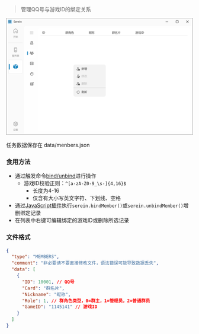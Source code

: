 
>管理QQ号与游戏ID的绑定关系

![成员管理](../imgs/members.png)

任务数据保存在 data/menbers.json

### 食用方法

- 通过触发命令[bind/unbind](Function/Command.md#绑定游戏id)进行操作
  - 游戏ID校验正则：`^[a-zA-Z0-9_\s-]{4,16}$`
    - 长度为4-16
    - 仅含有大小写英文字符、下划线、空格
- 通过[JavaScript插件](Function/JSDocs/Func.md#👨🏻🤝👨🏻-绑定解绑)执行`serein.bindMember()`或`serein.unbindMember()`增删绑定记录
- 在列表中右键可编辑绑定的游戏ID或删除所选记录

### 文件格式

```json
{
  "type": "MEMBERS",
  "comment": "非必要请不要直接修改文件，语法错误可能导致数据丢失",
  "data": [
    {
      "ID": 10001, // QQ号
      "Card": "群名片",
      "Nickname": "昵称",
      "Role": 1, // 群角色类型，0=群主，1=管理员，2=普通群员
      "GameID": "1145141" // 游戏ID
    }
  ]
}
```
